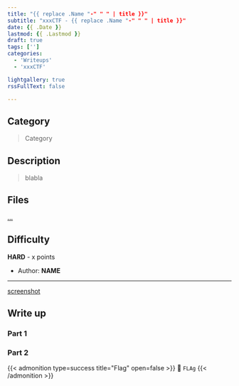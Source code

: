 ```yaml
---
title: "{{ replace .Name "-" " " | title }}"
subtitle: "xxxCTF - {{ replace .Name "-" " " | title }}"
date: {{ .Date }}
lastmod: {{ .Lastmod }}
draft: true
tags: ['']
categories:
  - 'Writeups'
  - 'xxxCTF'

lightgallery: true
rssFullText: false

---
```


## Category

> Category

## Description

> blabla

## Files

[...](xxx.png)

## Difficulty

**HARD** - x points

- Author: **NAME**
---

[screenshot](screen.png)

## Write up

### Part 1

### Part 2

{{< admonition type=success title="Flag" open=false >}}
:triangular_flag_on_post: `FLAg`
{{< /admonition >}}
